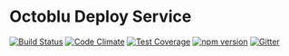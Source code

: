 # Octoblu Deploy Service

[![Build Status](https://travis-ci.org/octoblu/deployinate-service.svg?branch=master)](https://travis-ci.org/octoblu/deployinate-service)
[![Code Climate](https://codeclimate.com/github/octoblu/deployinate-service/badges/gpa.svg)](https://codeclimate.com/github/octoblu/deployinate-service)
[![Test Coverage](https://codeclimate.com/github/octoblu/deployinate-service/badges/coverage.svg)](https://codeclimate.com/github/octoblu/deployinate-service)
[![npm version](https://badge.fury.io/js/deployinate-service.svg)](http://badge.fury.io/js/deployinate-service)
[![Gitter](https://badges.gitter.im/octoblu/help.svg)](https://gitter.im/octoblu/help)

